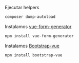 Ejecutar helpers
```bash
composer dump-autoload
```

Instalamos [vue-form-generator](https://github.com/vue-generators/vue-form-generator)
```bash
npm install vue-form-generator
```

Instalamos [Bootstrap-vue](https://bootstrap-vue.org/)
```bash
npm install bootstrap-vue
```
